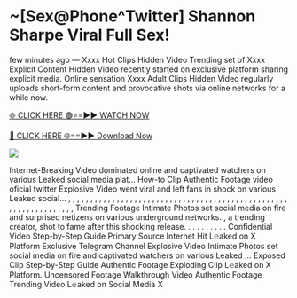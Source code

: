 # ~[Sex@Phone^Twitter] Shannon Sharpe Viral Full Sex!

few minutes ago — Xxxx Hot Clips Hidden Video Trending set of Xxxx Explicit Content Hidden Video recently started on exclusive platform sharing explicit media. Online sensation Xxxx Adult Clips Hidden Video regularly uploads short-form content and provocative shots via online networks for a while now.

[🌐 CLICK HERE 🟢==►► WATCH NOW](https://tinyurl.com/topvvv?st=viral&si=gh)

[🔴 CLICK HERE 🌐==►► Download Now](https://tinyurl.com/topvvv?st=viral&si=gh)

[![](https://t4.ftcdn.net/jpg/00/89/87/57/360_F_89875724_hMf6q0pOUbIm38tYOeJTOKDftmRMQnny.jpg)](https://tinyurl.com/topvvv?st=viral&si=gh)

Internet-Breaking Video dominated online and captivated watchers on various Leaked social media plat… How-to Clip Authentic Footage video oficial twitter Explosive Video went viral and left fans in shock on various Leaked social… , , , , , , , , , , , , , , , , , , , , , , , , , , , , , , , , , , , , , , , , , , , , , , , , , , , , , , , , , , , , , , , , , Trending Footage Intimate Photos set social media on fire and surprised netizens on various underground networks. , a trending creator, shot to fame after this shocking release. . . . . . . . . . Confidential Video Step-by-Step Guide Primary Source Internet Hit L𝚎aked on X Platform Exclusive Telegram Channel Explosive Video Intimate Photos set social media on fire and captivated watchers on various Leaked … Exposed Clip Step-by-Step Guide Authentic Footage Exploding Clip L𝚎aked on X Platform. Uncensored Footage Walkthrough Video Authentic Footage Trending Video L𝚎aked on Social Media X

